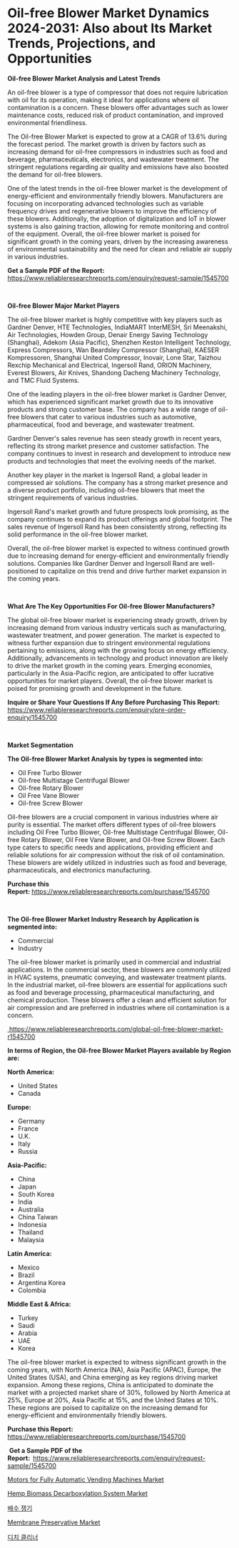 <p><h1>Oil-free Blower Market Dynamics 2024-2031: Also about Its Market Trends, Projections, and Opportunities</h1></p><p><strong>Oil-free Blower Market Analysis and Latest Trends</strong></p>
<p><p>An oil-free blower is a type of compressor that does not require lubrication with oil for its operation, making it ideal for applications where oil contamination is a concern. These blowers offer advantages such as lower maintenance costs, reduced risk of product contamination, and improved environmental friendliness.</p><p>The Oil-free Blower Market is expected to grow at a CAGR of 13.6% during the forecast period. The market growth is driven by factors such as increasing demand for oil-free compressors in industries such as food and beverage, pharmaceuticals, electronics, and wastewater treatment. The stringent regulations regarding air quality and emissions have also boosted the demand for oil-free blowers.</p><p>One of the latest trends in the oil-free blower market is the development of energy-efficient and environmentally friendly blowers. Manufacturers are focusing on incorporating advanced technologies such as variable frequency drives and regenerative blowers to improve the efficiency of these blowers. Additionally, the adoption of digitalization and IoT in blower systems is also gaining traction, allowing for remote monitoring and control of the equipment. Overall, the oil-free blower market is poised for significant growth in the coming years, driven by the increasing awareness of environmental sustainability and the need for clean and reliable air supply in various industries.</p></p>
<p><strong>Get a Sample PDF of the Report:&nbsp;</strong> <a href="https://www.reliableresearchreports.com/enquiry/request-sample/1545700">https://www.reliableresearchreports.com/enquiry/request-sample/1545700</a></p>
<p>&nbsp;</p>
<p><strong>Oil-free Blower Major Market Players</strong></p>
<p><p>The oil-free blower market is highly competitive with key players such as Gardner Denver, HTE Technologies, IndiaMART InterMESH, Sri Meenakshi, Air Technologies, Howden Group, Denair Energy Saving Technology (Shanghai), Adekom (Asia Pacific), Shenzhen Keston Intelligent Technology, Express Compressors, Wan Beardsley Compressor (Shanghai), KAESER Kompressoren, Shanghai United Compressor, Inovair, Lone Star, Taizhou Rexchip Mechanical and Electrical, Ingersoll Rand, ORION Machinery, Everest Blowers, Air Knives, Shandong Dacheng Machinery Technology, and TMC Fluid Systems.</p><p>One of the leading players in the oil-free blower market is Gardner Denver, which has experienced significant market growth due to its innovative products and strong customer base. The company has a wide range of oil-free blowers that cater to various industries such as automotive, pharmaceutical, food and beverage, and wastewater treatment.</p><p>Gardner Denver's sales revenue has seen steady growth in recent years, reflecting its strong market presence and customer satisfaction. The company continues to invest in research and development to introduce new products and technologies that meet the evolving needs of the market.</p><p>Another key player in the market is Ingersoll Rand, a global leader in compressed air solutions. The company has a strong market presence and a diverse product portfolio, including oil-free blowers that meet the stringent requirements of various industries.</p><p>Ingersoll Rand's market growth and future prospects look promising, as the company continues to expand its product offerings and global footprint. The sales revenue of Ingersoll Rand has been consistently strong, reflecting its solid performance in the oil-free blower market.</p><p>Overall, the oil-free blower market is expected to witness continued growth due to increasing demand for energy-efficient and environmentally friendly solutions. Companies like Gardner Denver and Ingersoll Rand are well-positioned to capitalize on this trend and drive further market expansion in the coming years.</p></p>
<p>&nbsp;</p>
<p><strong>What Are The Key Opportunities For Oil-free Blower Manufacturers?</strong></p>
<p><p>The global oil-free blower market is experiencing steady growth, driven by increasing demand from various industry verticals such as manufacturing, wastewater treatment, and power generation. The market is expected to witness further expansion due to stringent environmental regulations pertaining to emissions, along with the growing focus on energy efficiency. Additionally, advancements in technology and product innovation are likely to drive the market growth in the coming years. Emerging economies, particularly in the Asia-Pacific region, are anticipated to offer lucrative opportunities for market players. Overall, the oil-free blower market is poised for promising growth and development in the future.</p></p>
<p><strong>Inquire or Share Your Questions If Any Before Purchasing This Report:</strong> <a href="https://www.reliableresearchreports.com/enquiry/pre-order-enquiry/1545700">https://www.reliableresearchreports.com/enquiry/pre-order-enquiry/1545700</a></p>
<p>&nbsp;</p>
<p><strong>Market Segmentation</strong></p>
<p><strong>The Oil-free Blower Market Analysis by types is segmented into:</strong></p>
<p><ul><li>Oil Free Turbo Blower</li><li>Oil-free Multistage Centrifugal Blower</li><li>Oil-free Rotary Blower</li><li>Oil Free Vane Blower</li><li>Oil-free Screw Blower</li></ul></p>
<p><p>Oil-free blowers are a crucial component in various industries where air purity is essential. The market offers different types of oil-free blowers including Oil Free Turbo Blower, Oil-free Multistage Centrifugal Blower, Oil-free Rotary Blower, Oil Free Vane Blower, and Oil-free Screw Blower. Each type caters to specific needs and applications, providing efficient and reliable solutions for air compression without the risk of oil contamination. These blowers are widely utilized in industries such as food and beverage, pharmaceuticals, and electronics manufacturing.</p></p>
<p><strong>Purchase this Report:&nbsp;</strong><a href="https://www.reliableresearchreports.com/purchase/1545700">https://www.reliableresearchreports.com/purchase/1545700</a></p>
<p>&nbsp;</p>
<p><strong>The Oil-free Blower Market Industry Research by Application is segmented into:</strong></p>
<p><ul><li>Commercial</li><li>Industry</li></ul></p>
<p><p>The oil-free blower market is primarily used in commercial and industrial applications. In the commercial sector, these blowers are commonly utilized in HVAC systems, pneumatic conveying, and wastewater treatment plants. In the industrial market, oil-free blowers are essential for applications such as food and beverage processing, pharmaceutical manufacturing, and chemical production. These blowers offer a clean and efficient solution for air compression and are preferred in industries where oil contamination is a concern.</p></p>
<p><a href="https://www.reliableresearchreports.com/global-oil-free-blower-market-r1545700">&nbsp;https://www.reliableresearchreports.com/global-oil-free-blower-market-r1545700</a></p>
<p><strong>In terms of Region, the Oil-free Blower Market Players available by Region are:</strong></p>
<p>
    <p> <strong> North America: </strong>
        <ul>
            <li>United States</li>
            <li>Canada</li>
        </ul>
        </p> 
    <p> <strong> Europe: </strong>
        <ul>
            <li>Germany</li>
            <li>France</li>
            <li>U.K.</li>
            <li>Italy</li>
            <li>Russia</li>
        </ul>
        </p> 
    <p> <strong> Asia-Pacific: </strong>
        <ul>
            <li>China</li>
            <li>Japan</li>
            <li>South Korea</li>
            <li>India</li>
            <li>Australia</li>
            <li>China Taiwan</li>
            <li>Indonesia</li>
            <li>Thailand</li>
            <li>Malaysia</li>
        </ul>
        </p> 
    <p> <strong> Latin America: </strong>
        <ul>
            <li>Mexico</li>
            <li>Brazil</li>
            <li>Argentina Korea</li>
            <li>Colombia</li>
        </ul>
        </p> 
    <p> <strong> Middle East & Africa: </strong>
        <ul>
            <li>Turkey</li>
            <li>Saudi</li>
            <li>Arabia</li>
            <li>UAE</li>
            <li>Korea</li>
        </ul>
    </p>
    </p>
<p><p>The oil-free blower market is expected to witness significant growth in the coming years, with North America (NA), Asia Pacific (APAC), Europe, the United States (USA), and China emerging as key regions driving market expansion. Among these regions, China is anticipated to dominate the market with a projected market share of 30%, followed by North America at 25%, Europe at 20%, Asia Pacific at 15%, and the United States at 10%. These regions are poised to capitalize on the increasing demand for energy-efficient and environmentally friendly blowers.</p></p>
<p><strong>Purchase this Report: </strong><a href="https://www.reliableresearchreports.com/purchase/1545700">https://www.reliableresearchreports.com/purchase/1545700</a></p>
<p>&nbsp;<strong>Get a Sample PDF of the Report:&nbsp;&nbsp;</strong><a href="https://www.reliableresearchreports.com/enquiry/request-sample/1545700">https://www.reliableresearchreports.com/enquiry/request-sample/1545700</a></p>
<p><strong></strong></p>
<p><p><a href="https://github.com/sofayahoo2023/Market-Research-Report-List-4/blob/main/motors-for-fully-automatic-vending-machines-market.md">Motors for Fully Automatic Vending Machines Market</a></p><p><a href="https://github.com/joannesouthgate/Market-Research-Report-List-3/blob/main/hemp-biomass-decarboxylation-system-market.md">Hemp Biomass Decarboxylation System Market</a></p><p><a href="https://github.com/FelipeGrrady654556/Market-Research-Report-List-1/blob/main/479796136359.md">배수 쟁기</a></p><p><a href="https://issuu.com/reportprime-2/docs/membrane-preservative-market-size-2030.pptx">Membrane Preservative Market</a></p><p><a href="https://github.com/shade463/Market-Research-Report-List-1/blob/main/261005136360.md">디치 클리너</a></p></p>